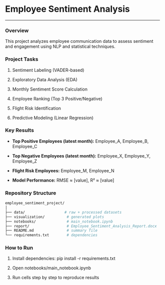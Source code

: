 # Employee Sentiment Analysis

---------------------------

### Overview

This project analyzes employee communication data to assess sentiment and engagement using NLP and statistical techniques.

### Project Tasks

1.  Sentiment Labeling (VADER-based)
    
2.  Exploratory Data Analysis (EDA)
    
3.  Monthly Sentiment Score Calculation
    
4.  Employee Ranking (Top 3 Positive/Negative)
    
5.  Flight Risk Identification
    
6.  Predictive Modeling (Linear Regression)
    

### Key Results

*   **Top Positive Employees (latest month):** Employee\_A, Employee\_B, Employee\_C
    
*   **Top Negative Employees (latest month):** Employee\_X, Employee\_Y, Employee\_Z
    
*   **Flight Risk Employees:** Employee\_M, Employee\_N
    
*   **Model Performance:** RMSE ≈ \[value\], R² ≈ \[value\]
    

### Repository Structure

```bash
employee_sentiment_project/
│
├── data/                  # raw + processed datasets
├── visualization/          # generated plots
├── notebooks/              # main_notebook.ipynb
├── report/                 # Employee_Sentiment_Analysis_Report.docx
├── README.md               # summary file
└── requirements.txt        # dependencies
```

### How to Run

1.  Install dependencies: pip install -r requirements.txt
    
2.  Open notebooks/main\_notebook.ipynb
    
3.  Run cells step by step to reproduce results
